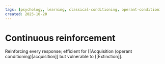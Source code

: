 ```yaml
---
tags: [psychology, learning, classical-conditioning, operant-conditioning, observational-learning, cognition]
created: 2025-10-20
---
```

# Continuous reinforcement

Reinforcing every response; efficient for [[Acquisition (operant conditioning)|acquisition]] but vulnerable to [[Extinction]].
